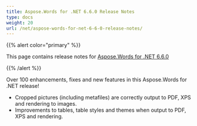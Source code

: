 ```yaml
---
title: Aspose.Words for .NET 6.6.0 Release Notes
type: docs
weight: 20
url: /net/aspose-words-for-net-6-6-0-release-notes/
---
```


{{% alert color="primary" %}} 

This page contains release notes for [Aspose.Words for .NET 6.6.0](http://www.aspose.com/downloads/words/net/new-releases/aspose.words-for-.net-6.6.0/)

{{% /alert %}} 

Over 100 enhancements, fixes and new features in this Aspose.Words for .NET release!

- Cropped pictures (including metafiles) are correctly output to PDF, XPS and rendering to images.
- Improvements to tables, table styles and themes when output to PDF, XPS and rendering.
